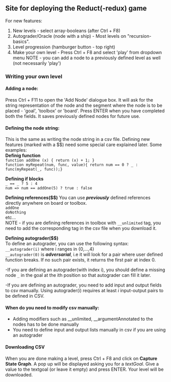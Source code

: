 ## Site for deploying the Reduct(-redux) game

For new features:
1) New levels - select array-booleans (after Ctrl + F8)
2) Autograder/Oracle (node with a ship) - Most levels on "recursion-basics".
3) Level progression (hamburger button - top right)
4) Make your own level - Press Ctrl + F8 and select 'play' from dropdown menu
NOTE - you can add a node to a previously defined level as well (not necessarily 'play')

### Writing your own level

#### Adding a node:
Press Ctrl + F11 to open the 'Add Node' dialogue box. It will ask for the string representation of the node and the segment where the node is to be placed - 'goal', 'toolbox' or 'board'. Press ENTER when you have completed both the fields. It saves previously defined nodes for future use.

#### Defining the node string:
This is the same as writing the node string in a csv file. Defining new features (marked with a $$) need some special care explained later. Some examples:
<br>
**Definig function**<br>
    `function addOne (x) { return (x) + 1; }`  
    `function myRepeat(num, func, value){ return num == 0 ? _ : func(myRepeat(_, func));}`

**Defining if blocks**<br>
    `_ == _ ? 5 : 4`  
    `num => num == addOne(5) ? true : false`  

**Defining references($$)**
    You can use ***previously*** defined references directly anywhere on board or toolbox.  
    `addOne`  
    `doNothing`  
    etc...  
NOTE - if you are defining references in toolbox with `__unlimited` tag, you need to add the corresponding tag in the csv file when you download it.  

**Defining autograder($$)**<br>
To define an autograder, you can use the following syntax:  
       `__autograder(i)` where i ranges in {0,...,4}  
       `__autograder(0)` is ***adversarial***, i.e it will look for a pair where user defined function breaks. If no such pair exists, it returns the first pair at index 0. 

-If you are defining an autograder(with index i), you should define a missing node `_` in the goal at the ith position so that autograder can fill it later.

-If you are defining an autograder, you need to add input and output fields to csv manually. Using autograder(i) requires at least *i* input-output pairs to be defined in CSV. 

#### When do you need to modify csv manually:
* Adding modifiers such as __unlimited, __argumentAnnotated to the nodes has to be done manually
* You need to define input and output lists manually in csv if you are using an autograder

#### Downloading CSV
When you are done making a level, press Ctrl + F8 and click on **Capture State Graph**. A pop up will be displayed asking you for a *textGoal*. Give a value to the textgoal (or leave it empty) and press ENTER. Your level will be downloaded.


